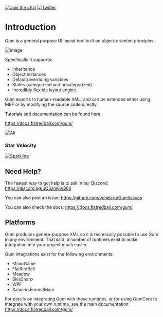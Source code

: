 [![Join the chat](https://img.shields.io/discord/586997072373481494)](https://discord.gg/tG5RBgw)
[![Twitter](https://img.shields.io/twitter/url?style=social&url=https%3A%2F%2Ftwitter.com%2FFlatRedBall)](https://twitter.com/FlatRedBall)

# Introduction 

Gum is a general purpose UI layout tool built on object-oriented principles. 

![image](https://github.com/vchelaru/Gum/assets/729631/9f1d16b2-47a0-47d4-a6bc-0a3d6f100699)

Specifically it supports:

* Inheritance
* Object instances
* Default/overriding variables
* States (categorized and uncategorized)
* Incredibly flexible layout engine

Gum exports to human-readable XML, and can be extended either using MEF or by modifying the source code directly.

Tutorials and documentation can be found here:

https://docs.flatredball.com/gum/

![Alt](https://repobeats.axiom.co/api/embed/43574f096866fcf9b5addde4589447d1b532ade4.svg "Repobeats analytics image")

### Star Velocity
[![Sparkline](https://stars.medv.io/vchelaru/Gum.svg)](https://stars.medv.io/vchelaru/Gum)

## Need Help?

The fastest way to get help is to ask in our Discord: https://discord.gg/uQSam6w36d

You can also post an issue: https://github.com/vchelaru/Gum/issues

You can also check the docs: https://docs.flatredball.com/gum/

## Platforms

Gum produces genera-purpose XML so it is technically possible to use Gum in any environment. That said, a number of runtimes exist to make integration into your project much easier.

Gum integrations exist for the following environments:

* MonoGame
* FlatRedBall
* Meadow
* SkiaSharp
* WPF
* Xamarin.Forms/Maui

For details on integrating Gum with these runtimes, or for using GumCore to integrate with your own runtime, see the main documentation: https://docs.flatredball.com/gum/
